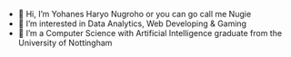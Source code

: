 - 👋 Hi, I’m Yohanes Haryo Nugroho or you can go call me Nugie 
- 👀 I’m interested in Data Analytics, Web Developing & Gaming
- 🌱 I’m a Computer Science with Artificial Intelligence graduate from the University of Nottingham


<!---
nugiedragon1/nugiedragon1 is a ✨ special ✨ repository because its `README.md` (this file) appears on your GitHub profile.
You can click the Preview link to take a look at your changes.
--->
